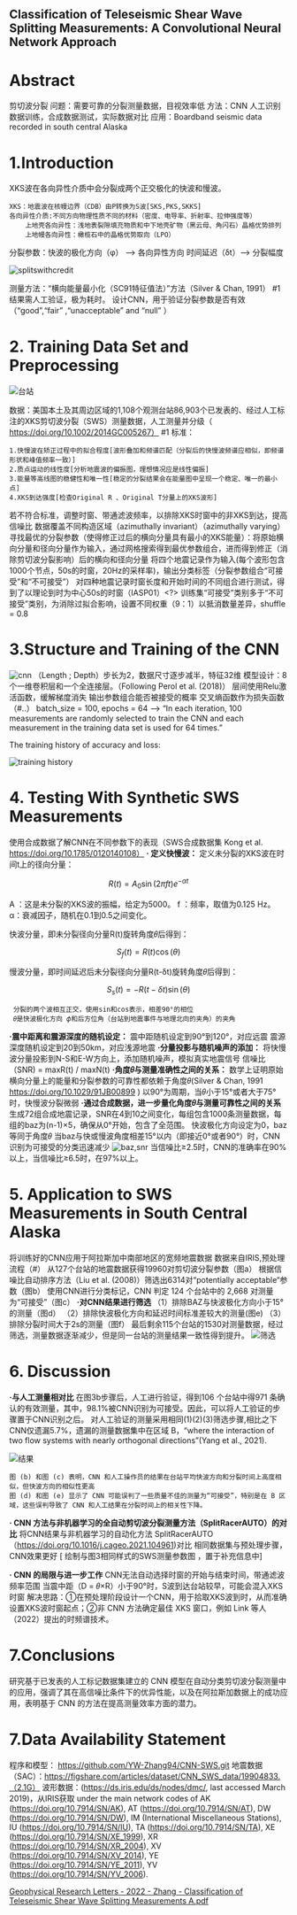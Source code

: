 ## Classification of Teleseismic Shear Wave Splitting Measurements: A Convolutional Neural Network Approach
# Abstract
  剪切波分裂
  问题：需要可靠的分裂测量数据，目视效率低
  方法：CNN 人工识别数据训练，合成数据测试，实际数据对比
  应用：Boardband seismic data recorded in south central Alaska

# 1.Introduction
  XKS波在各向异性介质中会分裂成两个正交极化的快波和慢波。
  ```
  XKS：地震波在核幔边界（CDB）由P转换为S波[SKS,PKS,SKKS]
  各向异性介质:不同方向物理性质不同的材料（密度、电导率、折射率、拉伸强度等）
      上地壳各向异性：浅地表裂隙填充物质和中下地壳矿物（黑云母、角闪石）晶格优势排列
      上地幔各向异性：橄榄石中的晶格优势取向（LPO）
 
  ```

  分裂参数：快波的极化方向（φ） -->  各向异性方向
                    时间延迟（δt）-->  分裂幅度
   
![splitswithcredit](https://github.com/user-attachments/assets/b8761590-9308-4025-bb9f-e1e1ed4694f2)

  测量方法：“横向能量最小化（SC91特征值法）”方法（Silver & Chan, 1991）
  #1
  结果需人工验证，极为耗时。
  设计CNN，用于验证分裂参数是否有效（“good”,“fair” ,“unacceptable” and “null” ）
  
# 2. Training Data Set and Preprocessing
![台站](https://github.com/user-attachments/assets/0ded0b27-4840-42a7-9c7a-d7faf384e17d)

  数据：美国本土及其周边区域的1,108个观测台站86,903个已发表的、经过人工标注的XKS剪切波分裂（SWS）测量数据，人工测量并分级（ https://doi.org/10.1002/2014GC005267）
  #1
  标准：
  ```
  1.快慢波在矫正过程中的拟合程度[波形叠加和频谱匹配（分裂后的快慢波频谱应相似，即频谱形状和峰值频率一致）]
  2.质点运动的线性度[分析地震波的偏振图，理想情况应是线性偏振]
  3.能量等高线图的稳健性和唯一性[稳定的分裂结果会在能量图中呈现一个稳定、唯一的最小点]
  4.XKS到达强度[检查Original R 、Original T分量上的XKS波形]
  ```
  若不符合标准，调整时窗、带通滤波频率，以排除XKS时窗中的非XKS到达，提高信噪比
  数据覆盖不同构造区域（azimuthally invariant）（azimuthally varying）
  寻找最优的分裂参数（使得修正过后的横向分量具有最小的XKS能量）：将原始横向分量和径向分量作为输入，通过网格搜索得到最优参数组合，进而得到修正（消除剪切波分裂影响）后的横向和径向分量
  将四个地震记录作为输入(每个波形包含1000个节点，50s的时窗，20Hz的采样率)，输出分类标签（分裂参数组合“可接受”和“不可接受”）
  对四种地震记录时窗长度和开始时间的不同组合进行测试，得到了以理论到时为中心50s的时窗（IASP01）<?>
  训练集“可接受”类别多于“不可接受”类别，为消除过拟合影响，设置不同权重（9：1）以抵消数量差异，shuffle = 0.8

# 3.Structure and Training of the CNN
![cnn](https://github.com/user-attachments/assets/c61f8ee5-c4e0-415d-8956-89f6b1a71be7)
  （Length ; Depth）步长为2，数据尺寸逐步减半，特征32维
  模型设计：8个一维卷积层和一个全连接层。（Following Perol et al. (2018)）
  层间使用Relu激活函数，缓解梯度消失
  输出参数组合能否被接受的概率
  交叉熵函数作为损失函数 （#..）
  batch_size = 100, epochs = 64  --> “In each iteration, 100 measurements are randomly selected to train the CNN and each measurement in the training data set is used for 64 times.”
  
   The training history of accuracy and loss:   
 
![training history](https://github.com/user-attachments/assets/e625fb4d-5eaf-48cc-b6bf-e92368d059dd)

#  4. Testing With Synthetic SWS Measurements
  使用合成数据了解CNN在不同参数下的表现（SWS合成数据集   Kong et al.  
https://doi.org/10.1785/0120140108）
 **·  定义快慢波：**
   定义未分裂的XKS波在时间t上的径向分量：

  $$ R(t) = A_0 \sin(2 \pi f t) e^{-\alpha t} $$

  A ：这是未分裂的XKS波的振幅，给定为5000。
  f ：频率，取值为0.125 Hz。
  α：衰减因子，随机在0.1到0.5之间变化。

  快波分量，即未分裂径向分量R(t)旋转角度𝜃后得到：

  $$ S_f(t) = R(t) \cos(\theta) $$

  慢波分量，即时间延迟后未分裂径向分量R(t-δt)旋转角度𝜃后得到：

  $$ S_s(t) = -R(t - \delta t) \sin(\theta) $$

  ```
   分裂的两个波相互正交，使用sin和cos表示，相差90°的相位
   𝜃是快波极化方向 𝜙和后方位角（台站到地震事件与地理北向的夹角）的夹角
  ```
 **·震中距离和震源深度的随机设定：**
  震中距随机设定到90°到120°，对应远震
  震源深度随机设定到20到50km，对应浅源地震
 **·分量投影与随机噪声的添加：**
  将快慢波分量投影到N-S和E-W方向上，添加随机噪声，模拟真实地震信号
  信噪比（SNR) = maxR(t) / maxN(t)
  **·角度𝜃与测量准确性之间的关系：**
  数学上证明原始横向分量上的能量和分裂参数的可靠性都依赖于角度𝜃(Silver & Chan, 1991 https://doi.org/10.1029/91JB00899 )
  以90°为周期，当𝜃小于15°或者大于75°时，快慢波分裂微弱
  **·通过合成数据，进一步量化角度𝜃与测量可靠性之间的关系**
   生成72组合成地震记录，SNR在4到10之间变化，每组包含1000条测量数据，每组的baz为(n-1)×5，确保从0°开始，包含了全范围。
  快波极化方向设定为0，baz等同于角度𝜃
  当baz与快或慢波角度相差15°以内（即接近0°或者90°）时，CNN识别为可接受的分类迅速减少
![baz,snr](https://github.com/user-attachments/assets/f34dd2d2-c719-4e70-8602-07d748564bf2)
    当信噪比≥2.5时，CNN的准确率在90%以上，当信噪比≥6.5时，在97%以上。

# 5. Application to SWS Measurements in South Central Alaska
  将训练好的CNN应用于阿拉斯加中南部地区的宽频地震数据
  数据来自IRIS,预处理流程（#）
  从127个台站的地震数据获得19960对剪切波分裂参数（图a）
  根据信噪比自动排序方法（Liu et al. (2008)）筛选出6314对“potentially acceptable“参数（图b）
  使用CNN进行分类标记，CNN 判定 124 个台站中的 2,668 对测量为“可接受”（图c）
  **·对CNN结果进行筛选**
      （1）排除BAZ与快波极化方向小于15°的测量（图d）
      （2）排除快波极化方向和延迟时间标准差较大的测量(图e)
      （3）排除分裂时间大于2s的测量（图f）
   最后剩余115个台站的1530对测量数据，经过筛选，测量数据逐渐减少，但是同一台站的测量结果一致性得到提升。
![筛选](https://github.com/user-attachments/assets/93944b5f-beef-4865-9c65-ab7a995a79f8)
  
# 6. Discussion
  **·与人工测量相对比**
    在图3b步骤后，人工进行验证，得到106 个台站中得971 条确认的有效测量，其中，98.1%被CNN识别为可接受。因此，可以将人工验证的步骤置于CNN识别之后。
    对人工验证的测量采用相同(1)(2)(3)筛选步骤,相比之下CNN仅遗漏5.7%，遗漏的测量数据集中在区域 B，“where the interaction of two flow systems with nearly orthogonal directions”(Yang et al., 2021).

![结果](https://github.com/user-attachments/assets/d240cc06-2771-435e-84a5-b381cc61bdec)

    图 (b) 和图 (c) 表明，CNN 和人工操作员的结果在台站平均快波方向和分裂时间上高度相似，但快波方向的相似性更高
    图 (d) 和图 (e) 显示了 CNN 可能误判了一些质量不佳的测量为“可接受”，特别是在 B 区域，这些误判导致了 CNN 和人工结果在分裂时间上的相关性下降。

  **· CNN 方法与非机器学习的全自动剪切波分裂测量方法（SplitRacerAUTO）的对比**
  将CNN结果与非机器学习的自动化方法 SplitRacerAUTO（https://doi.org/10.1016/j.cageo.2021.104961)对比
  相同数据集与预处理步骤，CNN效果更好 [ 绘制与图3相同样式的SWS测量参数图 ，置于补充信息中]
  
  **· CNN 的局限与进一步工作**
    CNN无法自动选择时窗的开始与结束时间，带通滤波频率范围
    当震中距（D = 𝜃×R）小于90°时，S波到达台站较早，可能会混入XKS时窗
    解决思路：①在预处理阶段设计一个CNN，用于拾取XKS波到时，从而准确设置XKS波时窗起点；②非 CNN 方法确定最佳 XKS 窗口，例如 Link 等人（2022）提出的时频谱技术。

# 7.Conclusions    
  研究基于已发表的人工标记数据集建立的 CNN 模型在自动分类剪切波分裂测量中的应用，强调了其在高信噪比条件下的优异性能，以及在阿拉斯加数据上的成功应用，表明基于 CNN 的方法在提高测量效率方面的潜力。

# 7.Data Availability Statement 
  程序和模型： https://github.com/YW-Zhang94/CNN-SWS.git
  地震数据（SAC）：https://figshare.com/articles/dataset/CNN_SWS_data/19904833.（2.1G）
  波形数据：(https://ds.iris.edu/ds/nodes/dmc/, last accessed March 2019)，从IRIS获取
    under the main network codes of 
    AK (https://doi.org/10.7914/SN/AK),
    AT (https://doi.org/10.7914/SN/AT), 
    DW (https://doi.org/10.7914/SN/DW), 
    IM (International Miscellaneous Stations),
    IU (https://doi.org/10.7914/SN/IU),
    TA (https://doi.org/10.7914/SN/TA), 
    XE (https://doi.org/10.7914/SN/XE_1999), 
    XR (https://doi.org/10.7914/SN/XR_2004),
    XV (https://doi.org/10.7914/SN/XV_2014),
     YE (https://doi.org/10.7914/SN/YE_2011), 
    YV (https://doi.org/10.7914/SN/YV_2006).


[Geophysical Research Letters - 2022 - Zhang - Classification of Teleseismic Shear Wave Splitting Measurements  A.pdf](https://github.com/user-attachments/files/17540440/Geophysical.Research.Letters.-.2022.-.Zhang.-.Classification.of.Teleseismic.Shear.Wave.Splitting.Measurements.A.pdf)
